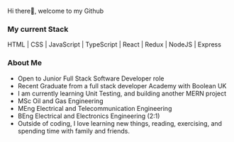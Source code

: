 Hi there👋, welcome to my Github

<h3>My current Stack</h3>
HTML | CSS | JavaScript | TypeScript | React | Redux | NodeJS | Express

<h3>About Me</h3>

- Open to Junior Full Stack Software Developer role
- Recent Graduate from a full stack developer Academy with Boolean UK
- I am currently learning Unit Testing, and building another MERN project
- MSc Oil and Gas Engineering
- MEng Electrical and Telecommunication Engineering
- BEng Electrical and Electronics Engineering (2:1)
- Outside of coding, I love learning new things, reading, exercising, and spending time with family and friends.
